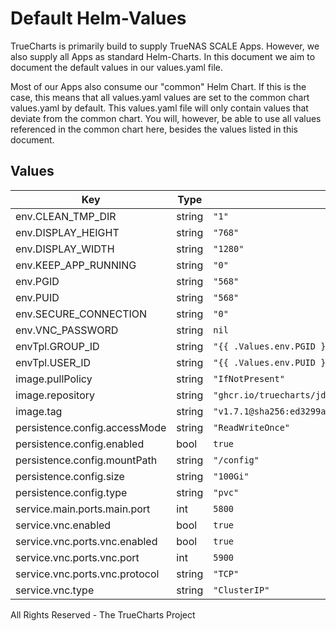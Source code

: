 # Default Helm-Values

TrueCharts is primarily build to supply TrueNAS SCALE Apps.
However, we also supply all Apps as standard Helm-Charts. In this document we aim to document the default values in our values.yaml file.

Most of our Apps also consume our "common" Helm Chart.
If this is the case, this means that all values.yaml values are set to the common chart values.yaml by default. This values.yaml file will only contain values that deviate from the common chart.
You will, however, be able to use all values referenced in the common chart here, besides the values listed in this document.

## Values

| Key | Type | Default | Description |
|-----|------|---------|-------------|
| env.CLEAN_TMP_DIR | string | `"1"` |  |
| env.DISPLAY_HEIGHT | string | `"768"` |  |
| env.DISPLAY_WIDTH | string | `"1280"` |  |
| env.KEEP_APP_RUNNING | string | `"0"` |  |
| env.PGID | string | `"568"` |  |
| env.PUID | string | `"568"` |  |
| env.SECURE_CONNECTION | string | `"0"` |  |
| env.VNC_PASSWORD | string | `nil` |  |
| envTpl.GROUP_ID | string | `"{{ .Values.env.PGID }}"` |  |
| envTpl.USER_ID | string | `"{{ .Values.env.PUID }}"` |  |
| image.pullPolicy | string | `"IfNotPresent"` |  |
| image.repository | string | `"ghcr.io/truecharts/jdownloader-2"` |  |
| image.tag | string | `"v1.7.1@sha256:ed3299aa7037a99aed5978c30e504ce3daa470d11b6af9533355592c64c3cced"` |  |
| persistence.config.accessMode | string | `"ReadWriteOnce"` |  |
| persistence.config.enabled | bool | `true` |  |
| persistence.config.mountPath | string | `"/config"` |  |
| persistence.config.size | string | `"100Gi"` |  |
| persistence.config.type | string | `"pvc"` |  |
| service.main.ports.main.port | int | `5800` |  |
| service.vnc.enabled | bool | `true` |  |
| service.vnc.ports.vnc.enabled | bool | `true` |  |
| service.vnc.ports.vnc.port | int | `5900` |  |
| service.vnc.ports.vnc.protocol | string | `"TCP"` |  |
| service.vnc.type | string | `"ClusterIP"` |  |

All Rights Reserved - The TrueCharts Project
